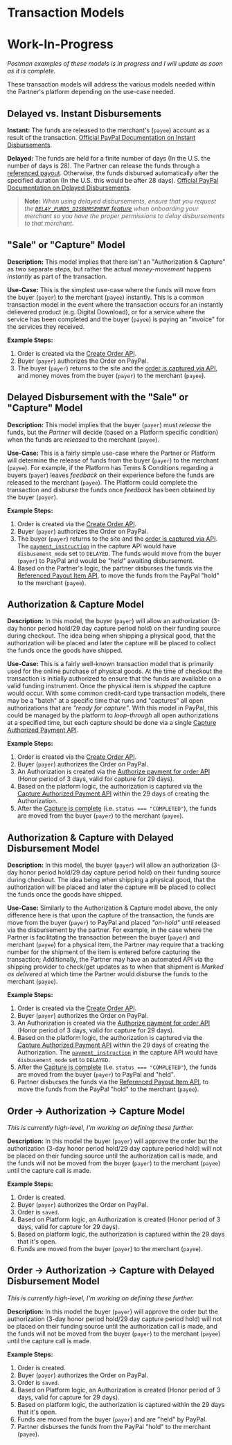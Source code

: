 # Transaction Models

# Work-In-Progress

*Postman examples of these models is in progress and I will update as soon as it is complete.*

These transaction models will address the various models needed within the Partner's platform depending on the use-case needed.

## Delayed vs. Instant Disbursements

**Instant:** The funds are released to the merchant's (`payee`) account as a result of the transaction. [Official PayPal Documentation on Instant Disbursements](https://developer.paypal.com/docs/commerce-platform/v1/payouts/instant/ "Official PayPal Documentation").

**Delayed:** The funds are held for a finite number of days (In the U.S. the number of days is 28). The Partner can release the funds through a [referenced payout](https://developer.paypal.com/docs/api/referenced-payouts/v1/#referenced-payouts-items_create "Official PayPal Documentation"). Otherwise, the funds disbursed automatically after the specified duration (In the U.S. this would be after 28 days). [Official PayPal Documentation on Delayed Disbursements](https://developer.paypal.com/docs/commerce-platform/v1/payouts/delayed-disbursement/?mark=delayed%20 "Official PayPal Documentation").

> **Note:** _When using delayed disbursements, ensure that you request the [`DELAY_FUNDS_DISBURSEMENT` feature](https://developer.paypal.com/docs/api/partner-referrals/v2/#definition-third_party_details "Official PayPal Documentation") when onboarding your merchant so you have the proper permissions to delay disbursements to that merchant._

## "Sale" or "Capture" Model

**Description:** This model implies that there isn't an "Authorization & Capture" as two separate steps, but rather the actual *money-movement* happens *instantly* as part of the transaction.

**Use-Case:** This is the simplest use-case where the funds will move from the buyer (`payer`) to the merchant (`payee`) instantly.  This is a common transaction model in the event where the transaction occurs for an instantly delievered product (e.g. Digital Download), or for a service where the service has been completed and the buyer (`payee`) is paying an "invoice" for the services they received.

**Example Steps:**
1. Order is created via the [Create Order API](https://developer.paypal.com/docs/api/orders/v2/#orders_create "Official PayPal Documentation").
2. Buyer (`payer`) authorizes the Order on PayPal.
3. The buyer (`payer`) returns to the site and the [order is captured via API](https://developer.paypal.com/docs/api/orders/v2/#orders_capture "Official PayPal Documentation"), and money moves from the buyer (`payer`) to the merchant (`payee`).

## Delayed Disbursement with the "Sale" or "Capture" Model

**Description:** This model implies that the buyer (`payer`) must *release* the funds, but the *Partner* will decide (based on a Platform specific condition) when the funds are *released* to the merchant (`payee`).

**Use-Case:** This is a fairly simple use-case where the Partner or Platform will determine the release of funds from the buyer (`payer`) to the merchant (`payee`).  For example, if the Platform has Terms & Conditions regarding a buyers (`payer`) leaves _feedback_ on their experience before the funds are released to the merchant (`payee`).  The Platform could complete the transaction and disburse the funds once _feedback_ has been obtained by the buyer (`payer`). 

**Example Steps:**
1. Order is created via the [Create Order API](https://developer.paypal.com/docs/api/orders/v2/#orders_create "Official PayPal Documentation").
2. Buyer (`payer`) authorizes the Order on PayPal.
3. The buyer (`payer`) returns to the site and the [order is captured via API](https://developer.paypal.com/docs/api/orders/v2/#orders_capture "Official PayPal Documentation"). The [`payment_instruction`](https://developer.paypal.com/docs/api/payments/v2/#definition-payment_instruction "Official PayPal Documentation") in the capture API would have `disbusement_mode` set to `DELAYED`. The funds would move from the buyer (`payer`) to PayPal and would be _"held"_ awaiting disbursement.
4. Based on the Partner's logic, the partner disburses the funds via the [Referenced Payout Item API](https://developer.paypal.com/docs/api/referenced-payouts/v1/#referenced-payouts-items_create "Official PayPal Documentation"), to move the funds from the PayPal "hold" to the merchant (`payee`).

## Authorization & Capture Model

**Description:** In this model, the buyer (`payer`) will allow an authorization (3-day honor period hold/29 day capture period hold) on their funding source during checkout.  The idea being when shipping a physical good, that the authorization will be placed and later the capture will be placed to collect the funds once the goods have shipped.

**Use-Case:** This is a fairly well-known transaction model that is primarily used for the online purchase of physical goods.  At the time of checkout the transaction is initially authorized to ensure that the funds are available on a valid funding instrument.  Once the physical item is _shipped_ the capture would occur.  With some common credit-card type transaction models, there may be a "batch" at a specific time that runs and "captures" all open authorizations that are _"ready for capture"_.  With this model in PayPal, this could be managed by the platform to _loop-through_ all open authorizations at a specified time, but each capture should be done via a single [Capture Authorized Payment API](https://developer.paypal.com/docs/api/payments/v2/#authorizations_capture "Official PayPal Documentation").

**Example Steps:**
1. Order is created via the [Create Order API](https://developer.paypal.com/docs/api/orders/v2/#orders_create "Official PayPal Documentation").
2. Buyer (`payer`) authorizes the Order on PayPal.
3. An Authorization is created via the [Authorize payment for order API](https://developer.paypal.com/docs/api/orders/v2/#orders_authorize "Official PayPal Documentation") (Honor period of 3 days, valid for capture for 29 days).
4. Based on the platform logic, the authorization is captured via the [Capture Authorized Payment API](https://developer.paypal.com/docs/api/payments/v2/#authorizations_capture "Official PayPal Documentation") within the 29 days of creating the Authorization.
5. After the [Capture is complete](https://developer.paypal.com/docs/api/payments/v2/#authorizations-capture-response "Official PayPal Documentation") (i.e. `status === "COMPLETED"`), the funds are moved from the buyer (`payer`) to the merchant (`payee`).

## Authorization & Capture with Delayed Disbursement Model

**Description:** In this model, the buyer (`payer`) will allow an authorization (3-day honor period hold/29 day capture period hold) on their funding source during checkout.  The idea being when shipping a physical good, that the authorization will be placed and later the capture will be placed to collect the funds once the goods have shipped.

**Use-Case:** Similarly to the Authorization & Capture model above, the only difference here is that upon the capture of the transaction, the funds are move from the buyer (`payer`) to PayPal and placed _"on-hold"_ until released via the disbursement by the partner.  For example, in the case where the Partner is facilitating the transaction between the buyer (`payer`) and merchant (`payee`) for a physical item, the Partner may require that a tracking number for the shipment of the item is entered before capturing the transaction; Additionally, the Partner may have an automated API via the shipping provider to check/get updates as to when that shipment is _Marked as delivered_ at which time the Partner would disburse the funds to the merchant (`payee`). 

**Example Steps:**
1. Order is created via the [Create Order API](https://developer.paypal.com/docs/api/orders/v2/#orders_create "Official PayPal Documentation").
2. Buyer (`payer`) authorizes the Order on PayPal.
3. An Authorization is created via the [Authorize payment for order API](https://developer.paypal.com/docs/api/orders/v2/#orders_authorize "Official PayPal Documentation") (Honor period of 3 days, valid for capture for 29 days).
4. Based on the platform logic, the authorization is captured via the [Capture Authorized Payment API](https://developer.paypal.com/docs/api/payments/v2/#authorizations_capture "Official PayPal Documentation") within the 29 days of creating the Authorization. The [`payment_instruction`](https://developer.paypal.com/docs/api/payments/v2/#definition-payment_instruction "Official PayPal Documentation") in the capture API would have `disbusement_mode` set to `DELAYED`.
5. After the [Capture is complete](https://developer.paypal.com/docs/api/payments/v2/#authorizations-capture-response "Official PayPal Documentation") (i.e. `status === "COMPLETED"`), the funds are moved from the buyer (`payer`) to PayPal and "held".
6. Partner disburses the funds via the [Referenced Payout Item API](https://developer.paypal.com/docs/api/referenced-payouts/v1/#referenced-payouts-items_create "Official PayPal Documentation"), to move the funds from the PayPal "hold" to the merchant (`payee`).

## Order -> Authorization -> Capture Model

_This is currently high-level, I'm working on defining these further._

**Description:** In this model the buyer (`payer`) will approve the order but the authorization (3-day honor period hold/29 day capture period hold) will not be placed on their funding source until the authorization call is made, and the funds will not be moved from the buyer (`payer`) to the merchant (`payee`) until the capture call is made. 

**Example Steps:**
1. Order is created.
2. Buyer (`payer`) authorizes the Order on PayPal.
3. Order is `saved`.
4. Based on Platform logic, an Authorization is created (Honor period of 3 days, valid for capture for 29 days).
5. Based on platform logic, the authorization is captured within the 29 days that it's open.
6. Funds are moved from the buyer (`payer`) to the merchant (`payee`).

## Order -> Authorization -> Capture with Delayed Disbursement Model

_This is currently high-level, I'm working on defining these further._

**Description:** In this model the buyer (`payer`) will approve the order but the authorization (3-day honor period hold/29 day capture period hold) will not be placed on their funding source until the authorization call is made, and the funds will not be moved from the buyer (`payer`) to the merchant (`payee`) until the capture call is made. 

**Example Steps:**
1. Order is created.
2. Buyer (`payer`) authorizes the Order on PayPal.
3. Order is `saved`.
4. Based on Platform logic, an Authorization is created (Honor period of 3 days, valid for capture for 29 days).
5. Based on platform logic, the authorization is captured within the 29 days that it's open.
6. Funds are moved from the buyer (`payer`) and are "held" by PayPal.
7. Partner disburses the funds from the PayPal "hold" to the merchant (`payee`).

